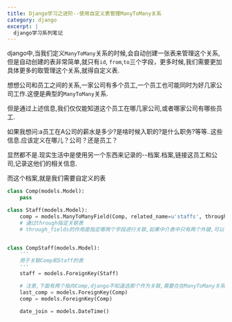 ```yaml
---
title: Django学习之进阶--使用自定义表管理ManyToMany关系
category: django
excerpt: |
  django学习系列笔记
---
```



django中,当我们定义`ManyToMany`关系的时候,会自动创建一张表来管理这个关系,但是自动创建的表非常简单,就只有`id`, `from`,`to`三个字段，更多时候,我们需要更加具体更多的取管理这个关系,就得自定义表.

想想公司和员工之间的关系,一家公司有多个员工,一个员工也可能同时为好几家公司工作.这便是典型的`ManyToMany`关系. 

但是通过上述信息,我们仅仅能知道这个员工在哪几家公司,或者哪家公司有哪些员工.

如果我想问:a员工在A公司的薪水是多少?是啥时候入职的?是什么职务?等等..这些信息.应该定义在哪儿？公司？还是员工？

显然都不是.现实生活中是使用另一个东西来记录的--档案.档案,链接这员工和公司,记录这他们的相关信息.

而这个档案,就是我们需要自定义的表

```python
class Comp(models.Model):
    pass

class Staff(models.Model):
    comp = models.ManyToManyField(Comp, related_name=u'staffs', through='CompStaff', through_fields=('staff','comp')) 
    # 通过through指定关联表
    # through_fields的作用是指定哪两个字段进行关联,如果中介表中只有两个外键,可以不写


class CompStaff(models.Model):
    '''
    用于关联Comp和Staff的表
    '''
    staff = models.ForeignKey(Staff)

    # 注意,下面有两个指向Comp,django不知道选那个作为关联,需要在在ManyToMany关系创建处指定
    last_comp = models.ForeignKey(Comp)
    comp = models.ForeignKey(Comp)

    date_join = models.DateTime()
```
